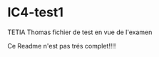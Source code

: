 IC4-test1
=========
TETIA Thomas
fichier de test en vue de l'examen

Ce Readme n'est pas trés complet!!!!
